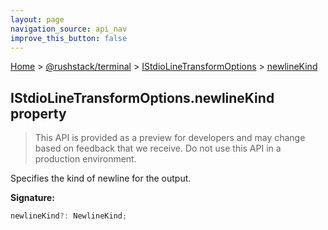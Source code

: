 ```yaml
---
layout: page
navigation_source: api_nav
improve_this_button: false
---
```



[Home](./index.md) &gt; [@rushstack/terminal](./terminal.md) &gt; [IStdioLineTransformOptions](./terminal.istdiolinetransformoptions.md) &gt; [newlineKind](./terminal.istdiolinetransformoptions.newlinekind.md)

## IStdioLineTransformOptions.newlineKind property

> This API is provided as a preview for developers and may change based on feedback that we receive. Do not use this API in a production environment.
>

Specifies the kind of newline for the output.

<b>Signature:</b>

```typescript
newlineKind?: NewlineKind;
```

